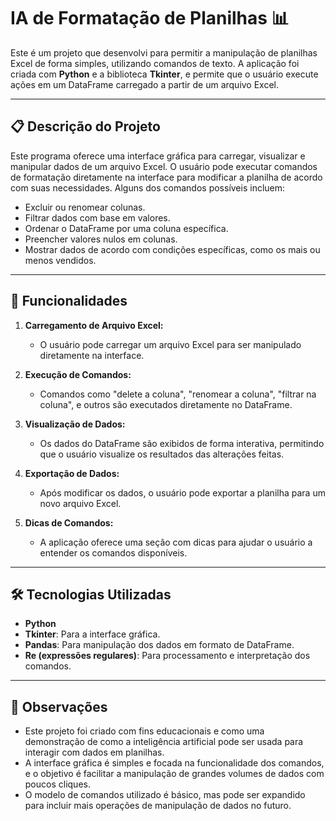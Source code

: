 # IA de Formatação de Planilhas 📊

Este é um projeto que desenvolvi para permitir a manipulação de planilhas Excel de forma simples, utilizando comandos de texto. A aplicação foi criada com **Python** e a biblioteca **Tkinter**, e permite que o usuário execute ações em um DataFrame carregado a partir de um arquivo Excel.

---

## 📋 Descrição do Projeto

Este programa oferece uma interface gráfica para carregar, visualizar e manipular dados de um arquivo Excel. O usuário pode executar comandos de formatação diretamente na interface para modificar a planilha de acordo com suas necessidades. Alguns dos comandos possíveis incluem:
- Excluir ou renomear colunas.
- Filtrar dados com base em valores.
- Ordenar o DataFrame por uma coluna específica.
- Preencher valores nulos em colunas.
- Mostrar dados de acordo com condições específicas, como os mais ou menos vendidos.

---

## 🚀 Funcionalidades

1. **Carregamento de Arquivo Excel:**
   - O usuário pode carregar um arquivo Excel para ser manipulado diretamente na interface.
   
2. **Execução de Comandos:**
   - Comandos como "delete a coluna", "renomear a coluna", "filtrar na coluna", e outros são executados diretamente no DataFrame.

3. **Visualização de Dados:**
   - Os dados do DataFrame são exibidos de forma interativa, permitindo que o usuário visualize os resultados das alterações feitas.

4. **Exportação de Dados:**
   - Após modificar os dados, o usuário pode exportar a planilha para um novo arquivo Excel.

5. **Dicas de Comandos:**
   - A aplicação oferece uma seção com dicas para ajudar o usuário a entender os comandos disponíveis.

---

## 🛠️ Tecnologias Utilizadas

- **Python**
- **Tkinter**: Para a interface gráfica.
- **Pandas**: Para manipulação dos dados em formato de DataFrame.
- **Re (expressões regulares)**: Para processamento e interpretação dos comandos.

---

## 📝 Observações

- Este projeto foi criado com fins educacionais e como uma demonstração de como a inteligência artificial pode ser usada para interagir com dados em planilhas.
- A interface gráfica é simples e focada na funcionalidade dos comandos, e o objetivo é facilitar a manipulação de grandes volumes de dados com poucos cliques.
- O modelo de comandos utilizado é básico, mas pode ser expandido para incluir mais operações de manipulação de dados no futuro.

